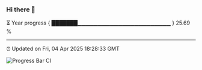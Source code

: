 ### Hi there 👋

⏳ Year progress { ███████▁▁▁▁▁▁▁▁▁▁▁▁▁▁▁▁▁▁▁▁▁▁▁ } 25.69 %

---

⏰ Updated on Fri, 04 Apr 2025 18:28:33 GMT

![Progress Bar CI](https://github.com/liununu/liununu/workflows/Progress%20Bar%20CI/badge.svg)
